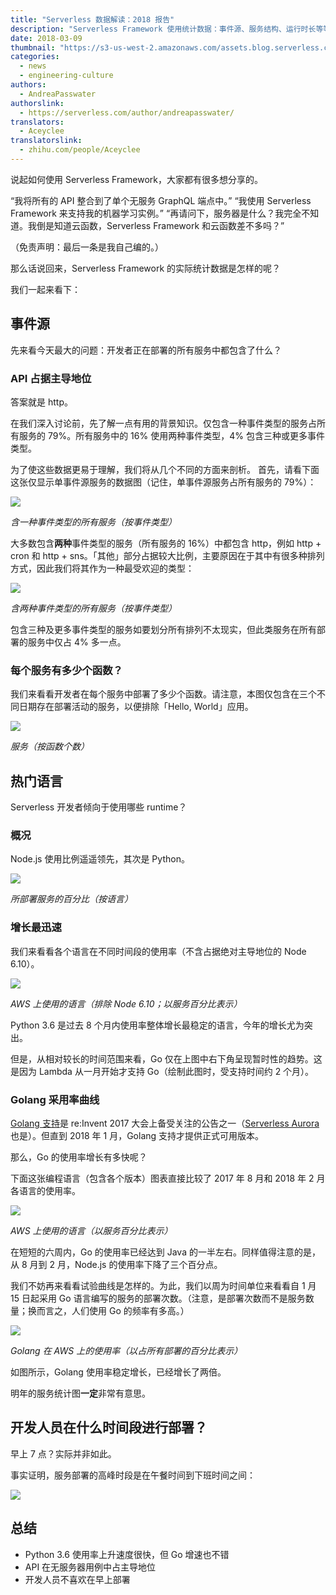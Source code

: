 ```yaml
---
title: "Serverless 数据解读：2018 报告"
description: "Serverless Framework 使用统计数据：事件源、服务结构、运行时长等等。"
date: 2018-03-09
thumbnail: "https://s3-us-west-2.amazonaws.com/assets.blog.serverless.com/observability-tools/graph-thumb.png"
categories:
  - news
  - engineering-culture
authors:
  - AndreaPasswater
authorslink:
  - https://serverless.com/author/andreapasswater/
translators: 
  - Aceyclee
translatorslink: 
  - zhihu.com/people/Aceyclee
---
```


说起如何使用 Serverless Framework，大家都有很多想分享的。

“我将所有的 API 整合到了单个无服务 GraphQL 端点中。”
“我使用 Serverless Framework 来支持我的机器学习实例。”
“再请问下，服务器是什么？我完全不知道。我倒是知道云函数，Serverless Framework 和云函数差不多吗？”

（免责声明：最后一条是我自己编的。）

那么话说回来，Serverless Framework 的实际统计数据是怎样的呢？

我们一起来看下：

## 事件源

先来看今天最大的问题：开发者正在部署的所有服务中都包含了什么？

### API 占据主导地位

答案就是 http。

在我们深入讨论前，先了解一点有用的背景知识。仅包含一种事件类型的服务占所有服务的 79%。所有服务中的 16% 使用两种事件类型，4% 包含三种或更多事件类型。

为了使这些数据更易于理解，我们将从几个不同的方面来剖析。
首先，请看下面这张仅显示单事件源服务的数据图（记住，单事件源服务占所有服务的 79%）：

<img src="https://s3-us-west-2.amazonaws.com/assets.blog.serverless.com/data-report-2018/services-single-event-type1.jpg">

*含一种事件类型的所有服务（按事件类型）*

大多数包含**两种**事件类型的服务（所有服务的 16%）中都包含 http，例如 http + cron 和 http + sns。「其他」部分占据较大比例，主要原因在于其中有很多种排列方式，因此我们将其作为一种最受欢迎的类型：

<img src="https://s3-us-west-2.amazonaws.com/assets.blog.serverless.com/data-report-2018/services-2-types1.jpg">

*含两种事件类型的所有服务（按事件类型）*

包含三种及更多事件类型的服务如要划分所有排列不太现实，但此类服务在所有部署的服务中仅占 4% 多一点。

### 每个服务有多少个函数？

我们来看看开发者在每个服务中部署了多少个函数。请注意，本图仅包含在三个不同日期存在部署活动的服务，以便排除「Hello, World」应用。

<img src="https://s3-us-west-2.amazonaws.com/assets.blog.serverless.com/data-report-2018/functions-per-service1.jpg">

*服务（按函数个数）*

## 热门语言

Serverless 开发者倾向于使用哪些 runtime？

### 概况

Node.js 使用比例遥遥领先，其次是 Python。

<img src="https://s3-us-west-2.amazonaws.com/assets.blog.serverless.com/data-report-2018/services-deployed-pie1.jpg">

*所部署服务的百分比（按语言）*

### 增长最迅速

我们来看看各个语言在不同时间段的使用率（不含占据绝对主导地位的 Node 6.10）。

<img src="https://s3-us-west-2.amazonaws.com/assets.blog.serverless.com/data-report-2018/services-by-language-line1.jpg">

*AWS 上使用的语言（排除 Node 6.10；以服务百分比表示）*

Python 3.6 是过去 8 个月内使用率整体增长最稳定的语言，今年的增长尤为突出。

但是，从相对较长的时间范围来看，Go 仅在上图中右下角呈现暂时性的趋势。这是因为 Lambda 从一月开始才支持 Go（绘制此图时，受支持时间约 2 个月）。

### Golang 采用率曲线

[Golang 支持](https://serverless.com/blog/ultimate-list-serverless-announcements-reinvent/#golang-support)是 re:Invent 2017 大会上备受关注的公告之一（[Serverless Aurora](https://serverless.com/blog/serverless-aurora-future-of-data/) 也是）。但直到 2018 年 1 月，Golang 支持才提供正式可用版本。

那么，Go 的使用率增长有多快呢？

下面这张编程语言（包含各个版本）图表直接比较了 2017 年 8 月和 2018 年 2 月各语言的使用率。

<img src="https://s3-us-west-2.amazonaws.com/assets.blog.serverless.com/data-report-2018/services-by-language-full1.jpg">

*AWS 上使用的语言（以服务百分比表示）*

在短短的六周内，Go 的使用率已经达到 Java 的一半左右。同样值得注意的是，从 8 月到 2 月，Node.js 的使用率下降了三个百分点。

我们不妨再来看看试验曲线是怎样的。为此，我们以周为时间单位来看看自 1 月 15 日起采用 Go 语言编写的服务的部署次数。（注意，是部署次数而不是服务数量；换而言之，人们使用 Go 的频率有多高。）

<img src="https://s3-us-west-2.amazonaws.com/assets.blog.serverless.com/data-report-2018/go-deployments1.jpg">

*Golang 在 AWS 上的使用率（以占所有部署的百分比表示）*

如图所示，Golang 使用率稳定增长，已经增长了两倍。

明年的服务统计图**一定**非常有意思。

## 开发人员在什么时间段进行部署？

早上 7 点？实际并非如此。

事实证明，服务部署的高峰时段是在午餐时间到下班时间之间：

<img src="https://s3-us-west-2.amazonaws.com/assets.blog.serverless.com/data-report-2018/deploy-times1.jpg">

## 总结

- Python 3.6 使用率上升速度很快，但 Go 增速也不错
- API 在无服务器用例中占主导地位
- 开发人员不喜欢在早上部署

